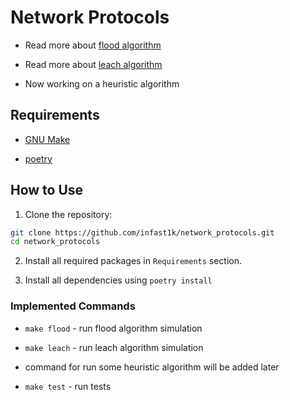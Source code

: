 # Network Protocols

* Read more about [flood algorithm](https://ecomputernotes.com/computernetworkingnotes/communication-networks/flooding)

* Read more about [leach algorithm](https://en.wikipedia.org/wiki/Low-energy_adaptive_clustering_hierarchy)

* Now working on a heuristic algorithm


## Requirements

* [GNU Make](https://www.gnu.org/software/make/)

* [poetry](https://python-poetry.org/)


## How to Use

1. Clone the repository:
```bash
git clone https://github.com/infast1k/network_protocols.git
cd network_protocols
```

2. Install all required packages in `Requirements` section.

3. Install all dependencies using `poetry install`


### Implemented Commands

* `make flood` - run flood algorithm simulation

* `make leach` - run leach algorithm simulation

* command for run some heuristic algorithm will be added later

* `make test` - run tests
